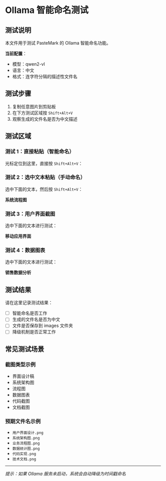 # Ollama 智能命名测试

## 测试说明

本文件用于测试 PasteMark 的 Ollama 智能命名功能。

**当前配置**：
- 模型：qwen2-vl
- 语言：中文
- 格式：连字符分隔的描述性文件名

## 测试步骤

1. 复制任意图片到剪贴板
2. 在下方测试区域按 `Shift+Alt+V`
3. 观察生成的文件名是否为中文描述

## 测试区域

### 测试 1：直接粘贴（智能命名）
光标定位到这里，直接按 `Shift+Alt+V`：



### 测试 2：选中文本粘贴（手动命名）
选中下面的文本，然后按 `Shift+Alt+V`：

**系统流程图**


### 测试 3：用户界面截图
选中下面的文本进行测试：

**移动应用界面**


### 测试 4：数据图表
选中下面的文本进行测试：

**销售数据分析**


## 测试结果

请在这里记录测试结果：

- [ ] 智能命名是否工作
- [ ] 生成的文件名是否为中文
- [ ] 文件是否保存到 images 文件夹
- [ ] 降级机制是否正常工作

## 常见测试场景

### 截图类型示例
- 界面设计稿
- 系统架构图
- 流程图
- 数据图表
- 代码截图
- 文档截图

### 预期文件名示例
- `用户界面设计.png`
- `系统架构图.png`
- `业务流程图.png`
- `数据统计图.png`
- `代码实现.png`
- `技术文档.png`

---

*提示：如果 Ollama 服务未启动，系统会自动降级为时间戳命名*
